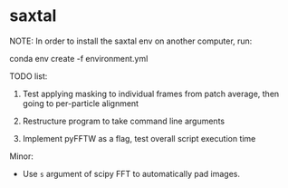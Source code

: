 # saxtal

NOTE: In order to install the saxtal env on another computer, run:

conda env create -f environment.yml


TODO list:

1. Test applying masking to individual frames from patch average, then going to per-particle alignment

2. Restructure program to take command line arguments

3. Implement pyFFTW as a flag, test overall script execution time

Minor:
- Use `s` argument of scipy FFT to automatically pad images.
